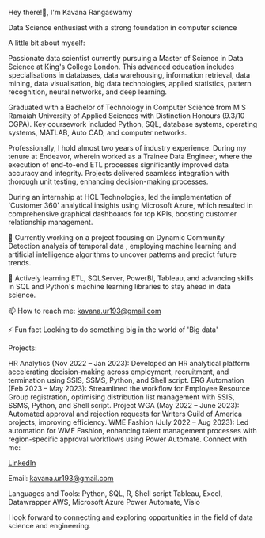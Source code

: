 Hey there!👋, I'm Kavana Rangaswamy

Data Science enthusiast with a strong foundation in computer science

A little bit about myself:

Passionate data scientist currently pursuing a Master of Science in Data Science at King's College London. This advanced education includes specialisations in databases, data warehousing, information retrieval, data mining, data visualisation, big data technologies, applied statistics, pattern recognition, neural networks, and deep learning.

Graduated with a Bachelor of Technology in Computer Science from M S Ramaiah University of Applied Sciences with Distinction Honours (9.3/10 CGPA). Key coursework included Python, SQL, database systems, operating systems, MATLAB, Auto CAD, and computer networks.

Professionally, I hold almost two years of industry experience. During my tenure at Endeavor, wherein worked as a Trainee Data Engineer, where the execution of end-to-end ETL processes significantly improved data accuracy and integrity. Projects delivered seamless integration with thorough unit testing, enhancing decision-making processes.

During an internship at HCL Technologies, led the implementation of 'Customer 360' analytical insights using Microsoft Azure, which resulted in comprehensive graphical dashboards for top KPIs, boosting customer relationship management.

🔭 Currently working on a project focusing on Dynamic Community Detection analysis of temporal data , employing machine learning and artificial intelligence algorithms to uncover patterns and predict future trends.

🌱 Actively learning ETL, SQLServer, PowerBI, Tableau, and advancing skills in SQL and Python's machine learning libraries to stay ahead in data science.

📫 How to reach me: kavana.ur193@gmail.com

⚡ Fun fact Looking to do something big in the world of 'Big data'

Projects:

HR Analytics (Nov 2022 – Jan 2023): Developed an HR analytical platform accelerating decision-making across employment, recruitment, and termination using SSIS, SSMS, Python, and Shell script.
ERG Automation (Feb 2023 – May 2023): Streamlined the workflow for Employee Resource Group registration, optimising distribution list management with SSIS, SSMS, Python, and Shell script.
Project WGA (May 2022 – June 2023): Automated approval and rejection requests for Writers Guild of America projects, improving efficiency.
WME Fashion (July 2022 – Aug 2023): Led automation for WME Fashion, enhancing talent management processes with region-specific approval workflows using Power Automate.
Connect with me:

[LinkedIn](http://www.linkedin.com/in/kavana-rangaswamy-328886219)

Email: kavana.ur193@gmail.com


Languages and Tools:
Python, SQL, R, Shell script
Tableau, Excel, Datawrapper
AWS, Microsoft Azure
Power Automate, Visio


I look forward to connecting and exploring opportunities in the field of data science and engineering.
